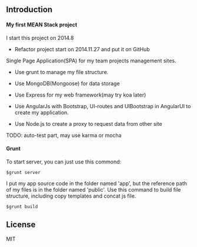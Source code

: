 
## Introduction

#### My first MEAN Stack project

I start this project on 2014.8

- Refactor project start on 2014.11.27 and put it on GitHub

Single Page Application(SPA) for my team projects management sites.

- Use grunt to manage my file structure.

- Use MongoDB(Mongoose) for data storage

- Use Express for my web framework(may try koa later)

- Use AngularJs with Bootstrap, UI-routes and UIBootstrap in AngularUI to create my application.

- Use Node.js to create a proxy to request data from other site

TODO: auto-test part, may use karma or mocha

#### Grunt

To start server, you can just use this commond:

    $grunt server

I put my app source code in the folder named 'app', but the reference path of my files
is in the folder named 'public'. Use this command to build file structure, including
copy templates and concat js file.

    $grunt build
    

## License

MIT